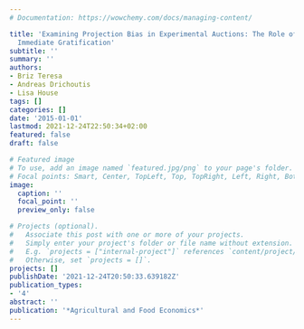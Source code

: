 ```yaml
---
# Documentation: https://wowchemy.com/docs/managing-content/

title: 'Examining Projection Bias in Experimental Auctions: The Role of Hunger and
  Immediate Gratification'
subtitle: ''
summary: ''
authors:
- Briz Teresa
- Andreas Drichoutis
- Lisa House
tags: []
categories: []
date: '2015-01-01'
lastmod: 2021-12-24T22:50:34+02:00
featured: false
draft: false

# Featured image
# To use, add an image named `featured.jpg/png` to your page's folder.
# Focal points: Smart, Center, TopLeft, Top, TopRight, Left, Right, BottomLeft, Bottom, BottomRight.
image:
  caption: ''
  focal_point: ''
  preview_only: false

# Projects (optional).
#   Associate this post with one or more of your projects.
#   Simply enter your project's folder or file name without extension.
#   E.g. `projects = ["internal-project"]` references `content/project/deep-learning/index.md`.
#   Otherwise, set `projects = []`.
projects: []
publishDate: '2021-12-24T20:50:33.639182Z'
publication_types:
- '4'
abstract: ''
publication: '*Agricultural and Food Economics*'
---
```

